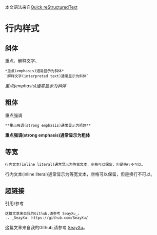 本文语法来自[Quick reStructuredText](http://docutils.sourceforge.net/docs/user/rst/quickref.html)

# 行内样式

## 斜体
重点、解释文字、
```
*重点(emphasis)通常显示为斜体*
`解释文字(interpreted text)通常显示为斜体`
```
*重点(emphasis)通常显示为斜体*


## 粗体
重点强调
```
**重点强调(strong emphasis)通常显示为粗体**
```
**重点强调(strong emphasis)通常显示为粗体**

## 等宽

```
行内文本(inline literal)通常显示为等宽文本，空格可以保留，但是换行不可以。
```
行内文本(inline literal)通常显示为等宽文本，空格可以保留，但是换行不可以。

## 超链接

引用/参考
```
这篇文章来自我的Github,请参考 SeayXu_。
.. _SeayXu: https://github.com/SeayXu/
```
这篇文章来自我的Github,请参考 [SeayXu][github]。




[github]:https://github.com/SeayXu/
